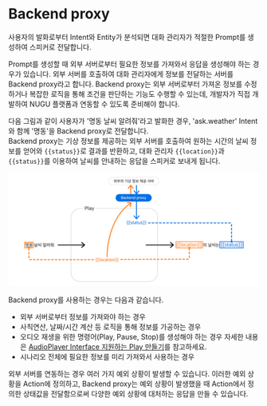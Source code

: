# Backend proxy

사용자의 발화로부터 Intent와 Entity가 분석되면 대화 관리자가 적절한 Prompt를 생성하여 스피커로 전달합니다.

Prompt를 생성할 때 외부 서버로부터 필요한 정보를 가져와서 응답을 생성해야 하는 경우가 있습니다. 외부 서버를 호출하여 대화 관리자에게 정보를 전달하는 서버를 Backend proxy라고 합니다. Backend proxy는 외부 서버로부터 가져온 정보를 수정하거나 복잡한 로직을 통해 조건을 판단하는 기능도 수행할 수 있는데, 개발자가 직접 개발하여 NUGU 플랫폼과 연동할 수 있도록 준비해야 합니다.

다음 그림과 같이 사용자가 '명동 날씨 알려줘'라고 발화한 경우, 'ask.weather' Intent와 함께 '명동'을 Backend proxy로 전달합니다.\
Backend proxy는 기상 정보를 제공하는 외부 서버를 호출하여 원하는 시간의 날씨 정보를 얻어와 `{{status}}`로 결과를 반환하고, 대화 관리자 `{{location}}`과 `{{status}}`를 이용하여 날씨를 안내하는 응답을 스피커로 보내게 됩니다.

![](/assets/images/before-start-backend-proxy-01.png)

Backend proxy를 사용하는 경우는 다음과 같습니다.

* 외부 서버로부터 정보를 가져와야 하는 경우
* 사칙연산, 날짜/시간 계산 등 로직을 통해 정보를 가공하는 경우
* 오디오 재생을 위한 명령어(Play, Pause, Stop)를 생성해야 하는 경우 자세한 내용은 [AudioPlayer Interface 지원하는 Play 만들기](../create-a-play-with-audioplayer)를 참고하세요.
* 시나리오 전체에 필요한 정보를 미리 가져와서 사용하는 경우

외부 서버를 연동하는 경우 여러 가지 예외 상황이 발생할 수 있습니다. 이러한 예외 상황을 Action에 정의하고, Backend proxy는 예외 상황이 발생했을 때 Action에서 정의한 상태값을 전달함으로써 다양한 예외 상황에 대처하는 응답을 만들 수 있습니다.
